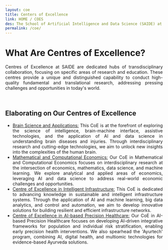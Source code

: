 ```yaml
---
layout: coe
title: Centers of Excellence
link: HOME / COES
des: The School of Artificial Intelligence and Data Science (SAIDE) at is proud to host Centres of Excellence (CoE) dedicated to advancing research and education in highly specialized areas. Our CoEs bring together groups of faculty members with a shared focus to drive cutting-edge research and offer specialized courses in their respective domains.
permalink: /coe/
---
```




<div class="research-intro">
<div class="about-section">
<h1>What Are Centres of Excellence?</h1>

<p style="text-align: justify;">Centres of Excellence at SAIDE are dedicated hubs of transdisciplinary collaboration, focusing on specific areas of research and education. These centres provide a unique and distinguished capability to conduct high-quality fundamental and translational research, addressing pressing challenges and opportunities in today's world.</p>
<br>
<h2 id="subheading">Elaborating on Our Centres of Excellence</h2>
<ul>
<li style="text-align: justify;"><a href="https://cbsaiitj.wordpress.com/" target="_blank" id="links">Brain Science and Applications:</a> This CoE is at the forefront of exploring the science of intelligence, brain-machine interface, assistive technologies, and the application of AI and data science in understanding brain diseases and injuries. Through interdisciplinary research and cutting-edge technologies, we aim to unlock new insights into the complexities of the human brain.</li>

<li style="text-align: justify;"><a href="https://cmceiitj.wordpress.com/" target="_blank" id="links">Mathematical and Computational Economics:</a> Our CoE in Mathematical and Computational Economics focuses on interdisciplinary research at the intersection of economics, mathematics, data science, and machine learning. We explore analytical and applied areas of economics, leveraging AI and data science to address real-world economic challenges and opportunities.</li>

<li style="text-align: justify;"><a href="https://sites.google.com/iitj.ac.in/cii/about" target="_blank" id="links">Centre of Excellence in Intelligent Infrastructure:</a> This CoE is dedicated to advancing knowledge in sustainable and intelligent infrastructure systems. Through the application of AI and machine learning, big data analytics, and control and automation, we aim to develop innovative solutions for building resilient and efficient infrastructure networks.</li>

<li style="text-align: justify;"><a href="" target="_blank" id="links">Centre of Excellence in AI-based Precision Healthcare:</a> Our CoE in AI-based Precision Healthcare focuses on developing AI-driven integrative frameworks for population and individual risk stratification, enabling early precision health interventions. We also spearhead the 'Ayurtech' program, combining AI, digital health, and multiomic technologies for evidence-based Ayurveda solutions.</li>
</ul>
</div>
</div>


<style>
  /* page-banner image */
.background-about{
background-image: url("{{ site.baseurl }}/images/CoE.png");
}
</style>